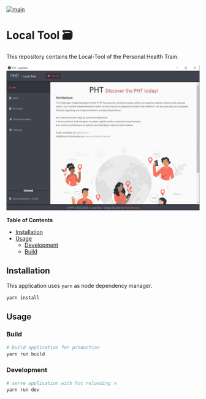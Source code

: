 [![main](https://github.com/PHT-Medic/local-tool/actions/workflows/main.yml/badge.svg)](https://github.com/PHT-Medic/local-tool/actions/workflows/main.yml)

# Local Tool 🗃
This repository contains the Local-Tool of the Personal Health Train.

![](assets/ui.jpg)

**Table of Contents**

- [Installation](#installation)
- [Usage](#usage)
  - [Development](#development)
  - [Build](#build)

## Installation
This application uses `yarn` as node dependency manager.

``` bash
yarn install
```
## Usage

### Build

``` bash
# build application for production
yarn run build

```

### Development

``` bash
# serve application with hot reloading 🔥
yarn run dev
```
